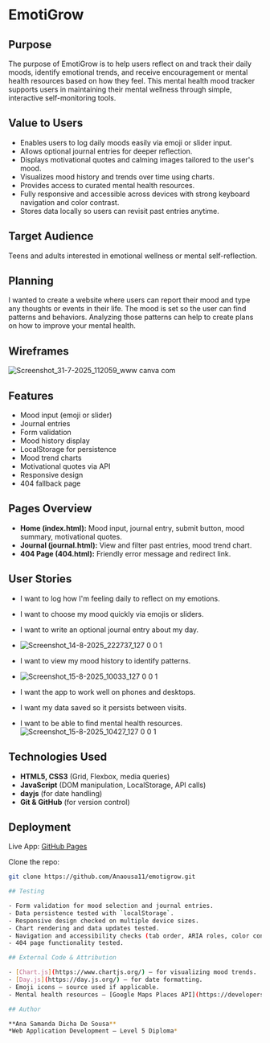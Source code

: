 # EmotiGrow

## Purpose

The purpose of EmotiGrow is to help users reflect on and track their daily moods, identify emotional trends, and receive encouragement or mental health resources based on how they feel. This mental health mood tracker supports users in maintaining their mental wellness through simple, interactive self-monitoring tools.

## Value to Users

- Enables users to log daily moods easily via emoji or slider input.
- Allows optional journal entries for deeper reflection.
- Displays motivational quotes and calming images tailored to the user's mood.
- Visualizes mood history and trends over time using charts.
- Provides access to curated mental health resources.
- Fully responsive and accessible across devices with strong keyboard navigation and color contrast.
- Stores data locally so users can revisit past entries anytime.

## Target Audience

Teens and adults interested in emotional wellness or mental self-reflection.

## Planning

I wanted to create a website where users can report their mood and type any thoughts or events in their life. The mood is set so the user can find patterns and behaviors. Analyzing those patterns can help to create plans on how to improve your mental health.

## Wireframes

![Screenshot_31-7-2025_112059_www canva com](https://github.com/user-attachments/assets/72039a9d-35b4-4bbd-bba0-5c85a72a89a8)


## Features

- Mood input (emoji or slider)
- Journal entries
- Form validation
- Mood history display
- LocalStorage for persistence
- Mood trend charts
- Motivational quotes via API
- Responsive design
- 404 fallback page

## Pages Overview

- **Home (index.html):** Mood input, journal entry, submit button, mood summary, motivational quotes.
- **Journal (journal.html):** View and filter past entries, mood trend chart.
- **404 Page (404.html):** Friendly error message and redirect link.

## User Stories

- I want to log how I'm feeling daily to reflect on my emotions.
- I want to choose my mood quickly via emojis or sliders.
- I want to write an optional journal entry about my day.
- ![Screenshot_14-8-2025_222737_127 0 0 1](https://github.com/user-attachments/assets/313e1dbd-948e-40df-bc18-ca1660a10a0e)

- I want to view my mood history to identify patterns.
- ![Screenshot_15-8-2025_10033_127 0 0 1](https://github.com/user-attachments/assets/7ca1623e-70fe-4420-984e-f3851ca1de60)

- I want the app to work well on phones and desktops.
- I want my data saved so it persists between visits.
- I want to be able to find mental health resources.
![Screenshot_15-8-2025_10427_127 0 0 1](https://github.com/user-attachments/assets/b4a2945b-e329-4e43-8105-4487e9c09b8d)


## Technologies Used

- **HTML5, CSS3** (Grid, Flexbox, media queries)
- **JavaScript** (DOM manipulation, LocalStorage, API calls)
- **dayjs** (for date handling)
- **Git & GitHub** (for version control)

## Deployment

Live App: [GitHub Pages](https://github.com/Anaousa11/emotigrow)

Clone the repo:
```bash
git clone https://github.com/Anaousa11/emotigrow.git

## Testing

- Form validation for mood selection and journal entries.
- Data persistence tested with `localStorage`.
- Responsive design checked on multiple device sizes.
- Chart rendering and data updates tested.
- Navigation and accessibility checks (tab order, ARIA roles, color contrast).
- 404 page functionality tested.

## External Code & Attribution

- [Chart.js](https://www.chartjs.org/) – for visualizing mood trends.
- [Day.js](https://day.js.org/) – for date formatting.
- Emoji icons – source used if applicable.
- Mental health resources – [Google Maps Places API](https://developers.google.com/maps/documentation/places/web-service/overview).

## Author

**Ana Samanda Dicha De Sousa**  
*Web Application Development – Level 5 Diploma*

